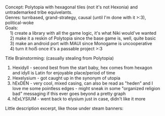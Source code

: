 Concept:
	Polytopia with hexagonal tiles (not it's not Hexonia) and untrademarked tribe equivelants.  
Genres: 
	turnbased, grand-strategy, causal (until I'm done with it >:3), political-woke  
Goals:   
    1) create a library with all the game logic, it's what Niki would've wanted   
    2) make it a reskin of Polytopia since the base game is, well, quite basic 
    3) make an android port with MAUI since Monogame is uncooperative  
    4) turn it hoi5 once it's a passable project >:3  
  
Title Brainstorming: (casually stealing from Polytopia)  
1) Hexidyll - second best from the start baby, hex comes from hexagon and idyll is Latin for enjoyable place/period of time  
2) Hexelysium - got caught up in the synonym of utopia  
3) hExDEN - very cool, mixed casing, can also be read as "heden" and I love me some pointless edges - might sneak in some "organized religion bad" messaging if this ever goes beyond a pretty graph
4) hExLYSIUM - went back to elysium just in case, didn't like it more

Little description excerpt, like those under steam banners: 
